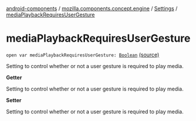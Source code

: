 [android-components](../../index.md) / [mozilla.components.concept.engine](../index.md) / [Settings](index.md) / [mediaPlaybackRequiresUserGesture](./media-playback-requires-user-gesture.md)

# mediaPlaybackRequiresUserGesture

`open var mediaPlaybackRequiresUserGesture: `[`Boolean`](https://kotlinlang.org/api/latest/jvm/stdlib/kotlin/-boolean/index.html) [(source)](https://github.com/mozilla-mobile/android-components/blob/master/components/concept/engine/src/main/java/mozilla/components/concept/engine/Settings.kt#L75)

Setting to control whether or not a user gesture is required to play media.

**Getter**

Setting to control whether or not a user gesture is required to play media.

**Setter**

Setting to control whether or not a user gesture is required to play media.

